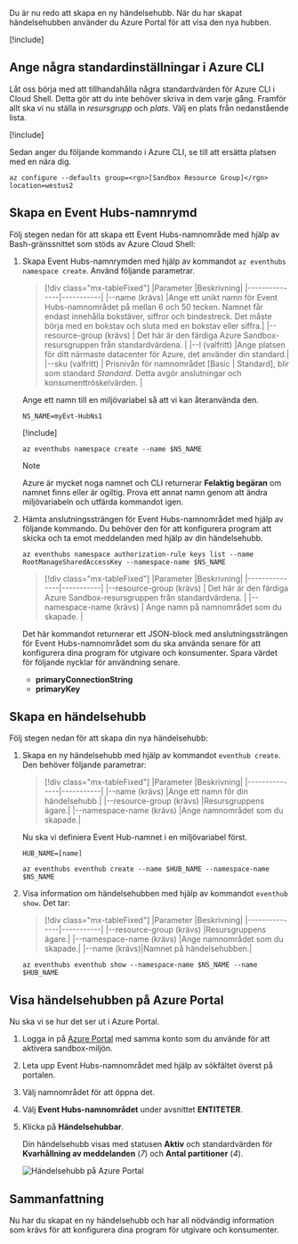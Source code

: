 Du är nu redo att skapa en ny händelsehubb. När du har skapat händelsehubben använder du Azure Portal för att visa den nya hubben.

[!include[](../../../includes/azure-sandbox-activate.md)]

## <a name="set-some-defaults-in-the-azure-cli"></a>Ange några standardinställningar i Azure CLI

Låt oss börja med att tillhandahålla några standardvärden för Azure CLI i Cloud Shell. Detta gör att du inte behöver skriva in dem varje gång. Framför allt ska vi nu ställa in _resursgrupp_ och _plats_. Välj en plats från nedanstående lista.

[!include[](../../../includes/azure-sandbox-regions-first-mention-note.md)]

Sedan anger du följande kommando i Azure CLI, se till att ersätta platsen med en nära dig.

```azurecli
az configure --defaults group=<rgn>[Sandbox Resource Group]</rgn> location=westus2
```

## <a name="create-an-event-hubs-namespace"></a>Skapa en Event Hubs-namnrymd

Följ stegen nedan för att skapa ett Event Hubs-namnområde med hjälp av Bash-gränssnittet som stöds av Azure Cloud Shell:

1. Skapa Event Hubs-namnrymden med hjälp av kommandot `az eventhubs namespace create`. Använd följande parametrar.

    > [!div class="mx-tableFixed"]
    > |Parameter      |Beskrivning|
    > |---------------|-----------|
    > |--name (krävs)      |Ange ett unikt namn för Event Hubs-namnområdet på mellan 6 och 50 tecken. Namnet får endast innehålla bokstäver, siffror och bindestreck. Det måste börja med en bokstav och sluta med en bokstav eller siffra.|
    > |--resource-group (krävs) | Det här är den färdiga Azure Sandbox-resursgruppen från standardvärdena. |
    > |--l (valfritt)     |Ange platsen för ditt närmaste datacenter för Azure, det använder din standard.|
    > |--sku (valfritt) | Prisnivån för namnområdet [Basic | Standard], blir som standard _Standard_. Detta avgör anslutningar och konsumenttröskelvärden. |

    Ange ett namn till en miljövariabel så att vi kan återanvända den.

    ```azurecli
    NS_NAME=myEvt-HubNs1
    ````

    [!include[](../../../includes/azure-cloudshell-copy-paste-tip.md)]

    ```azurecli
    az eventhubs namespace create --name $NS_NAME
    ```

    > [!NOTE] 
    > Azure är mycket noga namnet och CLI returnerar **Felaktig begäran** om namnet finns eller är ogiltig. Prova ett annat namn genom att ändra miljövariabeln och utfärda kommandot igen.


1. Hämta anslutningssträngen för Event Hubs-namnområdet med hjälp av följande kommando. Du behöver den för att konfigurera program att skicka och ta emot meddelanden med hjälp av din händelsehubb.

    ```azurecli
    az eventhubs namespace authorization-rule keys list --name RootManageSharedAccessKey --namespace-name $NS_NAME 
    ```

    > [!div class="mx-tableFixed"]
    > |Parameter      |Beskrivning|
    > |---------------|-----------|
    > |--resource-group (krävs)  | Det här är den färdiga Azure Sandbox-resursgruppen från standardvärdena. |
    > |--namespace-name (krävs)  | Ange namn på namnområdet som du skapade. |

    Det här kommandot returnerar ett JSON-block med anslutningssträngen för Event Hubs-namnområdet som du ska använda senare för att konfigurera dina program för utgivare och konsumenter. Spara värdet för följande nycklar för användning senare.

    - **primaryConnectionString**
    - **primaryKey**

## <a name="create-an-event-hub"></a>Skapa en händelsehubb

Följ stegen nedan för att skapa din nya händelsehubb:

1. Skapa en ny händelsehubb med hjälp av kommandot `eventhub create`. Den behöver följande parametrar:

    > [!div class="mx-tableFixed"]
    > |Parameter      |Beskrivning|
    > |---------------|-----------|
    > |--name (krävs)  |Ange ett namn för din händelsehubb.|
    > |--resource-group (krävs)  |Resursgruppens ägare.|
    > |--namespace-name (krävs)      |Ange namnområdet som du skapade.|

    Nu ska vi definiera Event Hub-namnet i en miljövariabel först.

    ```azurecli
    HUB_NAME=[name]
    ```

    ```azurecli
    az eventhubs eventhub create --name $HUB_NAME --namespace-name $NS_NAME
    ```

1. Visa information om händelsehubben med hjälp av kommandot `eventhub show`. Det tar:

    > [!div class="mx-tableFixed"]
    > |Parameter      |Beskrivning|
    > |---------------|-----------|
    > |--resource-group (krävs)  |Resursgruppens ägare.|
    > |--namespace-name (krävs)      |Ange namnområdet som du skapade.|
    > |--name (krävs)|Namnet på händelsehubben.|

    ```azurecli
    az eventhubs eventhub show --namespace-name $NS_NAME --name $HUB_NAME
    ```

## <a name="view-the-event-hub-in-the-azure-portal"></a>Visa händelsehubben på Azure Portal

Nu ska vi se hur det ser ut i Azure Portal. 

1. Logga in på [Azure Portal](https://portal.azure.com/triplecrownlabs.onmicrosoft.com?azure-portal=true) med samma konto som du använde för att aktivera sandbox-miljön.

1. Leta upp Event Hubs-namnområdet med hjälp av sökfältet överst på portalen.

1. Välj namnområdet för att öppna det.

1. Välj **Event Hubs-namnområdet** under avsnittet **ENTITETER**.

1. Klicka på **Händelsehubbar**.

    Din händelsehubb visas med statusen **Aktiv** och standardvärden för **Kvarhållning av meddelanden** (*7*) och **Antal partitioner** (*4*).

    ![Händelsehubb på Azure Portal](../media/3-event-hub.png)

## <a name="summary"></a>Sammanfattning

Nu har du skapat en ny händelsehubb och har all nödvändig information som krävs för att konfigurera dina program för utgivare och konsumenter.
